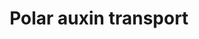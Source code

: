 ---
annotations:
- id: PW:0000103
  parent: regulatory pathway
  type: Pathway Ontology
  value: transport pathway
- id: PW:0000465
  parent: signaling pathway
  type: Pathway Ontology
  value: hormone signaling pathway
authors:
- Pjaiswal
- MaintBot
- Fehrhart
- DeSl
- Teacup
- Mkutmon
- Eweitz
citedin:
- link: PMC4702781
description: Polar auxin transport pathway of rice. Even though we have shown a representative
  diagram of influx and efflux proteins on different but adjacent cells, the auxin
  influx and efflux transport proteins when present in the same cell, are often located
  in the plasma membrane of cell's opposite side or on the sides (left/right). All
  the different paralogs of influx and efflux proteins may not be present in the same
  cell. Often their expression and localization is tissue, cell, organ and development
  stage specific. This helps in directing the flow of auxin towards 'auxin maxima'
  sites in plant organs and cells as needed. In some cases auxin can permeate through
  the plasma membrane.
last-edited: 2021-05-21
organisms:
- Oryza sativa
redirect_from:
- /index.php/Pathway:WP2940
- /instance/WP2940
revision: null
schema-jsonld:
- '@context': https://schema.org/
  '@id': https://wikipathways.github.io/pathways/WP2940.html
  '@type': Dataset
  creator:
    '@type': Organization
    name: WikiPathways
  description: Polar auxin transport pathway of rice. Even though we have shown a
    representative diagram of influx and efflux proteins on different but adjacent
    cells, the auxin influx and efflux transport proteins when present in the same
    cell, are often located in the plasma membrane of cell's opposite side or on the
    sides (left/right). All the different paralogs of influx and efflux proteins may
    not be present in the same cell. Often their expression and localization is tissue,
    cell, organ and development stage specific. This helps in directing the flow of
    auxin towards 'auxin maxima' sites in plant organs and cells as needed. In some
    cases auxin can permeate through the plasma membrane.
  keywords:
  - (H+)x2
  - H+
  - H+ ATPase
  - OS01G0643300
  - OS01G0715600
  - OS01G0802700
  - OS01G0856500
  - OS01G0919800
  - OS02G0743400
  - OS03G0244600
  - OS05G0447200
  - OS05G0576900
  - OS06G0232300
  - OS06G0660200
  - OS08G0529000
  - OS09G0505400
  - OS10G0147400
  - OS11G0122800
  - OS11G0137000
  - OS11G0169200
  - OS12G0133800
  - indole-3-acetate
  - indole-3-acetic acid
  license: CC0
  name: Polar auxin transport
seo: CreativeWork
title: Polar auxin transport
wpid: WP2940
---